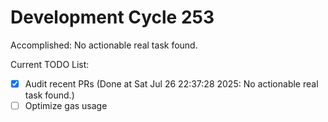 # Development Cycle 253

Accomplished: No actionable real task found.

Current TODO List:

- [x] Audit recent PRs  (Done at Sat Jul 26 22:37:28 2025: No actionable real task found.)
- [ ] Optimize gas usage